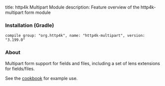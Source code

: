 title: http4k Multipart Module
description: Feature overview of the http4k-multipart form module

### Installation (Gradle)
```compile group: "org.http4k", name: "http4k-multipart", version: "3.199.0"```

### About

Multipart form support for fields and files, including a set of lens extensions for fields/files.

See the [cookbook](/cookbook/multipart_forms/) for example use.
